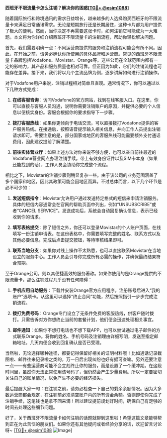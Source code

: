 **西班牙不限流量卡怎么注销？解决你的困惑[[TG💪+ @esim1088](https://t.me/s/esim1088)]**

随着国际旅行和跨境通讯的需求日益增长，越来越多的人选择购买西班牙的不限流量卡来满足日常通讯需求。无论是短期旅行还是长期居住，这种卡片都为用户提供了极大的便利。然而，当你决定不再需要这张卡时，如何注销它可能成为一大难题。本文将为你详细介绍西班牙不限流量卡的注销流程，帮助你轻松解决问题。

首先，我们需要明确一点：不同运营商提供的服务和注销流程可能会有所不同。因此，在开始之前，请务必确认你所使用的具体品牌和运营商。常见的西班牙不限流量卡品牌包括Vodafone、Movistar、Orange等。这些公司在全球范围内都有一定的影响力，其产品和服务质量也相对可靠。但正因为如此，它们的注销流程也可能存在差异。接下来，我们将以几个主流品牌为例，逐步讲解如何进行注销操作。

对于Vodafone用户来说，注销过程相对简单且直观。通常情况下，你可以通过以下几种方式完成：

1. **在线客服咨询**：访问Vodafone的官方网站，找到在线客服入口。在这里，你可以直接与客服人员沟通，说明你需要注销账户的原因，并提供必要的个人信息以便核实身份。客服会根据你的要求指导下一步骤。
   
2. **拨打客服热线**：如果你更倾向于电话交流，可以直接拨打Vodafone提供的客户服务热线。在接通后，按照语音提示输入相关信息，并向工作人员提出注销请求即可。需要注意的是，部分国家或地区的客服热线可能需要额外支付通话费用，因此建议提前了解清楚。

3. **前往实体营业厅**：如果上述方法对你来说不够方便，也可以亲自前往最近的Vodafone营业网点办理注销手续。带上有效身份证件以及SIM卡本身（如果还能找到的话），工作人员会协助你完成整个流程。

相比之下，Movistar的注销步骤则稍显复杂一些。由于该公司的业务范围涵盖了多个国家和地区，因此其政策可能会因地区而异。不过总体而言，以下几个环节是必不可少的：

1. **发送短信指令**：Movistar允许用户通过发送特定格式的短信来申请注销服务。具体的短信内容通常会在官网的帮助页面中列出，例如“UNSUBSCRIBE”或者“CANCEL SERVICE”。发送成功后，系统会自动回复确认信息，表示已经收到你的请求。

2. **填写表格提交**：除了短信之外，你还可以登录Movistar的个人账户页面，在线填写一份注销申请表。在这份表格中，你需要填写完整的姓名、联系方式以及其他必要信息。完成后点击提交按钮，等待审核结果即可。

3. **联系当地分支**：如果你对线上操作不太熟悉，也可以直接联系Movistar在当地设立的服务中心。工作人员会引导你完成所有必需的操作，并确保最终结果符合预期。

至于Orange公司，则以其便捷高效的服务著称。如果你使用的是Orange提供的不限流量卡，那么注销过程几乎没有任何障碍：

1. **手机应用自助服务**：下载并安装Orange官方应用程序，注册账号后进入“我的账户”选项卡。从这里可以选择“终止合同”功能，然后按照指引一步步完成注销流程。

2. **拨打免费号码**：Orange专门设立了无条件免费的客服热线，供客户随时拨打。只需告诉对方你想终止当前的套餐计划，他们便会迅速处理相关事宜。

3. **邮件通知**：如果你不想打电话也不想下载APP，也可以尝试通过电子邮件的方式联系Orange。将你的姓名、手机号码及注销理由详细写明，发送至指定邮箱地址。几天内便会收到回复确认是否已受理。

当然啦，无论选择哪种途径，都要记得保留好相关的证明材料哦！比如通话记录截图啦、邮件往来记录啦之类的，万一日后出现纠纷也好有据可查嘛。另外还要注意一点——有些运营商可能不会立刻终止你的服务，而是设置了一个缓冲期。在这段时间里，虽然你无法正常使用该号码了，但仍然会产生少量费用。所以一定要密切关注自己的账单情况，以免产生不必要的经济损失。

最后提醒大家一句：在注销之前，请务必检查一下自己的剩余余额情况。因为大多数运营商都会规定，在注销前必须清空账户内的所有资金余额。否则即使你完成了注销手续，这笔钱也是拿不回来滴！所以建议提前规划好时间，确保自己有足够的时间去处理这些细节问题。

好了，关于西班牙不限流量卡如何注销的话题就聊到这里啦！希望这篇文章能够帮到正在为此苦恼的朋友们。如果你还有其他疑问或者经验分享的话，欢迎留言讨论呀~ [[TG💪+ @esim1088](https://t.me/s/esim1088) ![Image](https://i.postimg.cc/4NQfJmqS/Snipaste-2025-05-13-00-14-12.png)]